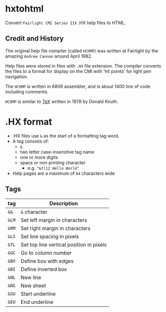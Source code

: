 # hxtohtml

Convert `Fairlight CMI Series IIX` .HX help files to HTML.

## Credit and History

The original help file compiler (called `HCOMP`) was written at Fairlight by the amazing `Andrew Cannon` around April 1982.

Help files were stored in files with `.HX` file extension. The compiler converts the files to a format for display on the CMI with 'hit points' for light pen navigation.

The `HCOMP` is written in 6809 assembler, and is about 1400 line of code including comments.

`HCOMP` is similar to [TeX](https://en.wikipedia.org/wiki/TeX) written in 1978 by Donald Knuth.

# .HX format

- .HX files use `&` as the start of a formatting tag word.
- A tag consists of:
  - `&`
  - two letter case-insenstive tag name
  - one or more digits
  - space or non printing character
    - e.g. `"&tl12 Hello World"`
- Help pages are a maximum of `64` characters wide

## Tags

| tag | Description |
|-----|-------------|
| `&&` | `&` character |
| `&LM` | Set left margin in characters |
| `&RM` | Set right margin in characters |
| `&LS` | Set line spacing in pixels |
| `&TL` | Set top line vertical position in pixels |
| `&GC` | Go to column number |
| `&BX` | Define box with edges |
| `&BI` | Define inverted box |
| `&NL` | New line |
| `&NS` | New sheet |
| `&SU` | Start underline |
| `&EU` | End underline |